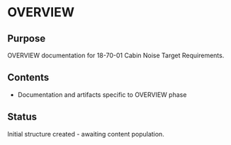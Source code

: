 # OVERVIEW

## Purpose
OVERVIEW documentation for 18-70-01 Cabin Noise Target Requirements.

## Contents
- Documentation and artifacts specific to OVERVIEW phase

## Status
Initial structure created - awaiting content population.
